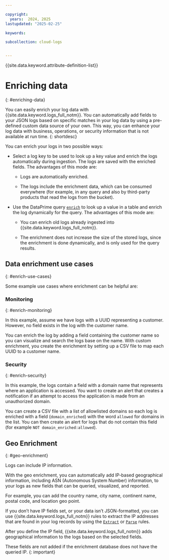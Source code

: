 ```yaml
---

copyright:
  years:  2024, 2025
lastupdated: "2025-02-25"

keywords:

subcollection: cloud-logs


---
```


{{site.data.keyword.attribute-definition-list}}


# Enriching data
{: #enriching-data}

You can easily enrich your log data with {{site.data.keyword.logs_full_notm}}. You can automatically add fields to your JSON logs based on specific matches in your log data by using a pre-defined custom data source of your own. This way, you can enhance your log data with business, operations, or security information that is not available at run time.
{: shortdesc}

You can enrich your logs in two possible ways:

* Select a log key to be used to look up a key value and enrich the logs automatically during ingestion. The logs are saved with the enriched fields. The advantages of this mode are:

   * Logs are automatically enriched.

   * The logs include the enrichment data, which can be consumed everywhere (for example, in any query and also by third-party products that read the logs from the bucket).

* Use the DataPrime query [`enrich`](/docs/cloud-logs?topic=cloud-logs-dataprime-ref#enrich) to look up a value in a table and enrich the log dynamically for the query. The advantages of this mode are:

   * You can enrich old logs already ingested into {{site.data.keyword.logs_full_notm}}.

   * The enrichment does not increase the size of the stored logs, since the enrichment is done dynamically, and is only used for the query results.

## Data enrichment use cases
{: #enrich-use-cases}

Some example use cases where enrichment can be helpful are:

### Monitoring
{: #enrich-monitoring}

In this example, assume we have logs with a UUID representing a customer. However, no field exists in the log with the customer name.

You can enrich the log by adding a field containing the customer name so you can visualize and search the logs base on the name. With custom enrichment, you create the enrichment by setting up a CSV file to map each UUID to a customer name.

### Security
{: #enrich-security}

In this example, the logs contain a field with a domain name that represents where an application is accessed. You want to create an alert that creates a notification if an attempt to access the application is made from an unauthorized domain.

You can create a CSV file with a list of allowlisted domains so each log is enriched with a field (`domain_enriched`) with the word `allowed` for domains in the list. You can then create an alert for logs that do not contain this field (for example `NOT domain_enriched:allowed`).


## Geo Enrichment
{: #geo-enrichment}

Logs can include IP information.

With the geo enrichment, you can automatically add IP-based geographical information, including ASN (Autonomous System Number) information, to your logs as new fields that can be queried, visualized, and reported.

For example, you can add the country name, city name, continent name, postal code, and location geo point.

If you don’t have IP fields set, or your data isn’t JSON-formatted, you can use {{site.data.keyword.logs_full_notm}} rules to extract the IP addresses that are found in your log records by using the [`Extract`](/docs/cloud-logs?topic=cloud-logs-parse-extract-rule&interface=ui#parse-extract-3-ui) or [`Parse`](/docs/cloud-logs?topic=cloud-logs-parse-rule&interface=ui#parse-rule-3-ui) rules.

After you define the IP field, {{site.data.keyword.logs_full_notm}} adds geographical information to the logs based on the selected fields.

These fields are not added if the enrichment database does not have the queried IP.
{: important}
